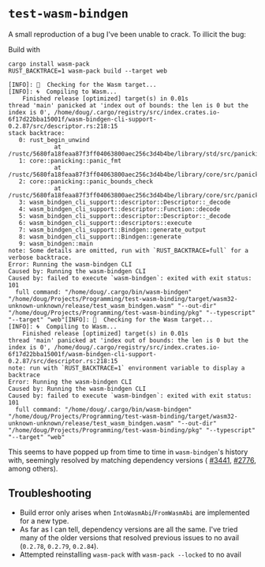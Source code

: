 # `test-wasm-bindgen`

A small reproduction of a bug I've been unable to crack. To illicit the bug:

Build with

```
cargo install wasm-pack
RUST_BACKTRACE=1 wasm-pack build --target web
```
```
[INFO]: 🎯  Checking for the Wasm target...
[INFO]: 🌀  Compiling to Wasm...
    Finished release [optimized] target(s) in 0.01s
thread 'main' panicked at 'index out of bounds: the len is 0 but the index is 0', /home/doug/.cargo/registry/src/index.crates.io-6f17d22bba15001f/wasm-bindgen-cli-support-0.2.87/src/descriptor.rs:218:15
stack backtrace:
   0: rust_begin_unwind
             at /rustc/5680fa18feaa87f3ff04063800aec256c3d4b4be/library/std/src/panicking.rs:593:5
   1: core::panicking::panic_fmt
             at /rustc/5680fa18feaa87f3ff04063800aec256c3d4b4be/library/core/src/panicking.rs:67:14
   2: core::panicking::panic_bounds_check
             at /rustc/5680fa18feaa87f3ff04063800aec256c3d4b4be/library/core/src/panicking.rs:162:5
   3: wasm_bindgen_cli_support::descriptor::Descriptor::_decode
   4: wasm_bindgen_cli_support::descriptor::Function::decode
   5: wasm_bindgen_cli_support::descriptor::Descriptor::_decode
   6: wasm_bindgen_cli_support::descriptors::execute
   7: wasm_bindgen_cli_support::Bindgen::generate_output
   8: wasm_bindgen_cli_support::Bindgen::generate
   9: wasm_bindgen::main
note: Some details are omitted, run with `RUST_BACKTRACE=full` for a verbose backtrace.
Error: Running the wasm-bindgen CLI
Caused by: Running the wasm-bindgen CLI
Caused by: failed to execute `wasm-bindgen`: exited with exit status: 101
  full command: "/home/doug/.cargo/bin/wasm-bindgen" "/home/doug/Projects/Programming/test-wasm-binding/target/wasm32-unknown-unknown/release/test_wasm_bindgen.wasm" "--out-dir" "/home/doug/Projects/Programming/test-wasm-binding/pkg" "--typescript" "--target" "web"[INFO]: 🎯  Checking for the Wasm target...
[INFO]: 🌀  Compiling to Wasm...
    Finished release [optimized] target(s) in 0.01s
thread 'main' panicked at 'index out of bounds: the len is 0 but the index is 0', /home/doug/.cargo/registry/src/index.crates.io-6f17d22bba15001f/wasm-bindgen-cli-support-0.2.87/src/descriptor.rs:218:15
note: run with `RUST_BACKTRACE=1` environment variable to display a backtrace
Error: Running the wasm-bindgen CLI
Caused by: Running the wasm-bindgen CLI
Caused by: failed to execute `wasm-bindgen`: exited with exit status: 101
  full command: "/home/doug/.cargo/bin/wasm-bindgen" "/home/doug/Projects/Programming/test-wasm-binding/target/wasm32-unknown-unknown/release/test_wasm_bindgen.wasm" "--out-dir" "/home/doug/Projects/Programming/test-wasm-binding/pkg" "--typescript" "--target" "web"
```

This seems to have popped up from time to time in `wasm-bindgen`'s history with,
seemingly resolved by matching dependency versions (
[#3441](https://github.com/rustwasm/wasm-bindgen/issues/3441), 
[#2776](https://github.com/rustwasm/wasm-bindgen/issues/2776), among others).

## Troubleshooting

* Build error only arises when `IntoWasmAbi`/`FromWasmAbi` are implemented for 
  a new type.
* As far as I can tell, dependency versions are all the same. I've tried many 
  of the older versions that resolved previous issues to no avail 
  (`0.2.78`, `0.2.79`, `0.2.84`).
* Attempted reinstalling `wasm-pack` with `wasm-pack --locked` to no avail
